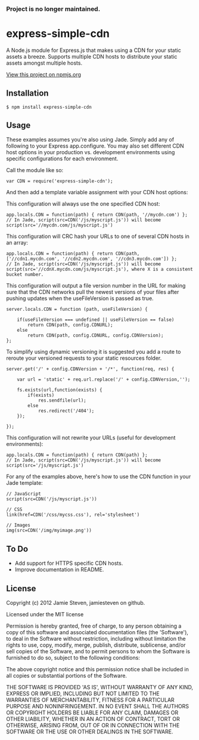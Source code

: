 ### Project is no longer maintained.

express-simple-cdn
==================

A Node.js module for Express.js that makes using a CDN for your static assets a breeze. Supports multiple CDN hosts to distribute your static assets amongst multiple hosts.

[View this project on npmjs.org](https://npmjs.org/package/express-simple-cdn)

Installation
------------

    $ npm install express-simple-cdn

Usage
-----

These examples assumes you're also using Jade. Simply add any of following to your Express app.configure. You may also set different CDN host options in your production vs. development environments using specific configurations for each environment.

Call the module like so:

    var CDN = require('express-simple-cdn');
    
And then add a template variable assignment with your CDN host options:

This configuration will always use the one specified CDN host:
    
    app.locals.CDN = function(path) { return CDN(path, '//mycdn.com') };
    // In Jade, script(src=CDN('/js/myscript.js')) will become script(src='//mycdn.com/js/myscript.js')

This configuration will CRC hash your URLs to one of several CDN hosts in an array:
    
    app.locals.CDN = function(path) { return CDN(path, ['//cdn1.mycdn.com', '//cdn2.mycdn.com', '//cdn3.mycdn.com']) };
    // In Jade, script(src=CDN('/js/myscript.js')) will become script(src='//cdnX.mycdn.com/js/myscript.js'), where X is a consistent bucket number.
    
This configuration will output a file version number in the URL for making sure that the CDN networks pull the newest versions of your files after pushing updates when the useFileVersion is passed as true.

	server.locals.CDN = function (path, useFileVersion) {

        if(useFileVersion === undefined || useFileVersion == false)
            return CDN(path, config.CDNURL);
        else
            return CDN(path, config.CDNURL, config.CDNVersion);
    };

To simplify using dynamic versioning it is suggested you add a route to reroute your versioned requests to your static resources folder.

	server.get('/' + config.CDNVersion + '/*', function(req, res) {

        var url = 'static' + req.url.replace('/' + config.CDNVersion,'');

        fs.exists(url,function(exists) {
            if(exists)
                res.sendfile(url);
            else
                res.redirect('/404');
        });

    });
    
This configuration will not rewrite your URLs (useful for development environments):
    
    app.locals.CDN = function(path) { return CDN(path) };
    // In Jade, script(src=CDN('/js/myscript.js')) will become script(src='/js/myscript.js')
    
For any of the examples above, here's how to use the CDN function in your Jade template:

    // JavaScript
    script(src=CDN('/js/myscript.js'))
    
    // CSS
    link(href=CDN('/css/mycss.css'), rel='stylesheet')
    
    // Images
    img(src=CDN('/img/myimage.png'))
    
To Do
-----

* Add support for HTTPS specific CDN hosts.
* Improve documentation in README.

License
-------

Copyright (c) 2012 Jamie Steven, jamiesteven on github.

Licensed under the MIT license

Permission is hereby granted, free of charge, to any person obtaining a copy of this software and associated documentation files (the 'Software'), to deal in the Software without restriction, including without limitation the rights to use, copy, modify, merge, publish, distribute, sublicense, and/or sell copies of the Software, and to permit persons to whom the Software is furnished to do so, subject to the following conditions:

The above copyright notice and this permission notice shall be included in all copies or substantial portions of the Software.

THE SOFTWARE IS PROVIDED 'AS IS', WITHOUT WARRANTY OF ANY KIND, EXPRESS OR IMPLIED, INCLUDING BUT NOT LIMITED TO THE WARRANTIES OF MERCHANTABILITY, FITNESS FOR A PARTICULAR PURPOSE AND NONINFRINGEMENT. IN NO EVENT SHALL THE AUTHORS OR COPYRIGHT HOLDERS BE LIABLE FOR ANY CLAIM, DAMAGES OR OTHER LIABILITY, WHETHER IN AN ACTION OF CONTRACT, TORT OR OTHERWISE, ARISING FROM, OUT OF OR IN CONNECTION WITH THE SOFTWARE OR THE USE OR OTHER DEALINGS IN THE SOFTWARE.
